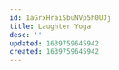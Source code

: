 ```yaml
---
id: 1aGrxHraiSbuNVp5h0UJj
title: Laughter Yoga
desc: ''
updated: 1639759645942
created: 1639759645942
---
```


